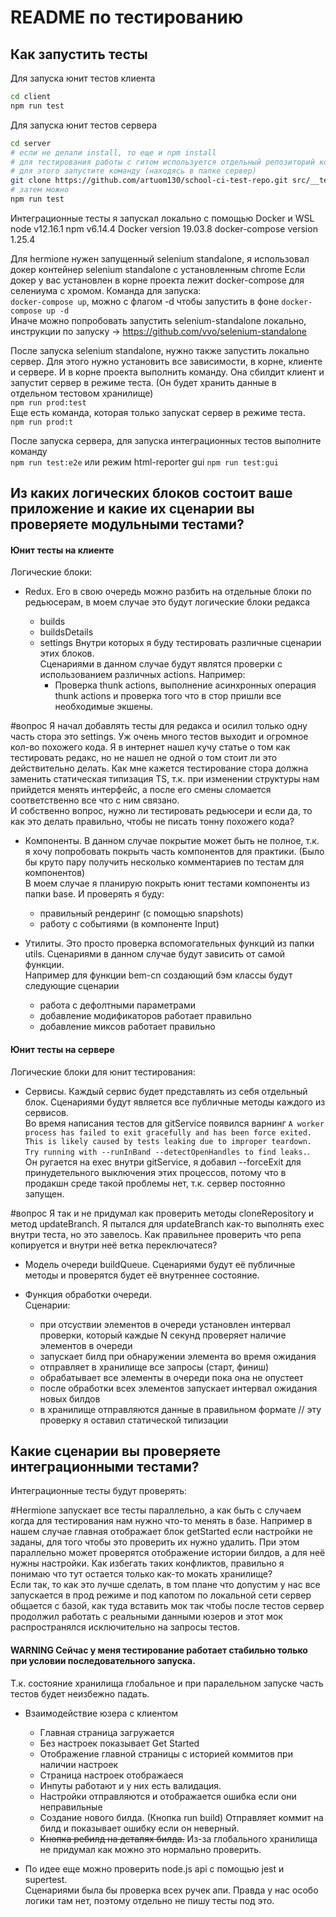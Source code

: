 # README по тестированию

## Как запустить тесты

Для запуска юнит тестов клиента

```bash
cd client
npm run test
```

Для запуска юнит тестов сервера

```bash
cd server
# если не делали install, то еще и npm install
# для тестирования работы с гитом используется отдельный репозиторий который нужно склонировать в папку src/__tests__/testRepo
# для этого запустите команду (находясь в папке сервер)
git clone https://github.com/artuom130/school-ci-test-repo.git src/__tests__/testRepo
# затем можно
npm run test
```

Интеграционные тесты я запускал локально с помощью Docker и WSL
node v12.16.1
npm v6.14.4
Docker version 19.03.8
docker-compose version 1.25.4

Для hermione нужен запущенный selenium standalone, я использовал докер контейнер selenium standalone с установленным chrome
Если докер у вас установлен в корне проекта лежит docker-compose для селениума с хромом. Команда для запуска:  
`docker-compose up`, можно с флагом -d чтобы запустить в фоне `docker-compose up -d`  
Иначе можно попробовать запустить selenium-standalone локально, инструкции по запуску -> https://github.com/vvo/selenium-standalone

После запуска selenium standalone, нужно также запустить локально сервер.
Для этого нужно установить все зависимости, в корне, клиенте и сервере.
И в корне проекта выполнить команду. Она сбилдит клиент и запустит сервер в режиме теста. (Он будет хранить данные в отдельном тестовом хранилище)  
`npm run prod:test`  
Еще есть команда, которая только запускат сервер в режиме теста.  
`npm run prod:t`

После запуска сервера, для запуска интеграционных тестов выполните команду  
`npm run test:e2e` или режим html-reporter gui `npm run test:gui`

## Из каких логических блоков состоит ваше приложение и какие их сценарии вы проверяете модульными тестами?

#### Юнит тесты на клиенте

Логические блоки:

- Redux.
  Его в свою очередь можно разбить на отдельные блоки по редьюсерам, в моем случае это будут логические блоки редакса

  - builds
  - buildsDetails
  - settings
    Внутри которых я буду тестировать различные сценарии этих блоков.  
     Сценариями в данном случае будут являтся проверки с использованием различных actions.
    Например:
    - Проверка thunk actions, выполнение асинхронных операция thunk actions и проверка того что в стор пришли все необходимые экшены.

#вопрос Я начал добавлять тесты для редакса и осилил только одну часть стора это settings. Уж очень много тестов выходит и огромное кол-во похожего кода. Я в интернет нашел кучу статье о том как тестировать редакс, но не нашел не одной о том стоит ли это действительно делать. Как мне кажется тестирование стора должна заменить статическая типизация TS, т.к. при изменении структуры нам прийдется менять интерфейс, а после его смены сломается соответственно все что с ним связано.  
И собственно вопрос, нужно ли тестировать редьюсери и если да, то как это делать правильно, чтобы не писать тонну похожего кода?

- Компоненты. В данном случае покрытие может быть не полное, т.к. я хочу попробовать покрыть часть компонентов для практики.
  (Было бы круто пару получить несколько комментариев по тестам для компонентов)  
  В моем случае я планирую покрыть юнит тестами компоненты из папки base. И проверять я буду:

  - правильный рендеринг (с помощью snapshots)
  - работу с событиями (в компоненте Input)

- Утилиты. Это просто проверка вспомогательных функций из папки utils.
  Сценариями в данном случае будут зависить от самой функции.  
  Например для функции bem-cn создающий бэм классы будут следующие сценарии
  - работа с дефолтными параметрами
  - добавление модификаторов работает правильно
  - добавление миксов работает правильно

#### Юнит тесты на сервере

Логические блоки для юнит тестирования:

- Сервисы. Каждый сервис будет представлять из себя отдельный блок.
  Сценариями будут является все публичные методы каждого из сервисов.  
  Во время написания тестов для gitService появился варнинг
  `A worker process has failed to exit gracefully and has been force exited. This is likely caused by tests leaking due to improper teardown. Try running with --runInBand --detectOpenHandles to find leaks.`.  
  Он ругается на exec внутри gitService, я добавил --forceExit для принудетельного выключения этих процессов, потому что в продакшн среде такой проблемы нет, т.к. сервер постоянно запущен.

#вопрос Я так и не придумал как проверить методы cloneRepository и метод updateBranch. Я пытался для updateBranch как-то выполнять exec внутри теста, но это завелось. Как правильнее проверить что репа копируется и внутри неё ветка переключатеся?

- Модель очереди buildQueue. Сценариями будут её публичные методы и проверятся будет её внутреннее состояние.

- Функция обработки очереди.  
  Сценарии:

  - при отсуствии элементов в очереди установлен интервал проверки, который каждые N секунд проверяет наличие элементов в очереди
  - запускает билд при обнаружении элемента во время ожидания
  - отправляет в хранилище все запросы (старт, финиш)
  - обрабатывает все элементы в очереди пока она не опустеет
  - после обработки всех элементов запускает интервал ожидания новых билдов
  - в хранилище отправляются данные в правильном формате // эту проверку я оставил статической типизации

## Какие сценарии вы проверяете интеграционными тестами?

Интеграционные тесты будут проверять:

#Hermione запускает все тесты параллельно, а как быть с случаем когда для тестирования нам нужно что-то менять в базе.
Например в нашем случае главная отображает блок getStarted если настройки не заданы, для того чтобы это проверить их нужно удалить.
При этом параллельно может проверятся отображение истории билдов, а для неё нужны настройки.
Как избегать таких конфликтов, правильно я понимаю что тут остается только как-то мокать хранилище?  
Если так, то как это лучше сделать, в том плане что допустим у нас все запускается в прод режиме и под капотом по локальной сети сервер общается с базой, как туда вставить мок так чтобы после тестов сервер продолжил работать с реальными данными юзеров и этот мок распространялся исключительно на запросы тестов.

#### WARNING Сейчас у меня тестирование работает стабильно только при условии последовательного запуска.

Т.к. состояние хранилища глобальное и при паралельном запуске часть тестов будет неизбежно падать.

- Взаимодействие юзера с клиентом

  - Главная страница загружается
  - Без настроек показывает Get Started
  - Отображение главной страницы с историей коммитов при наличии настроек
  - Страница настроек отображаеся
  - Инпуты работают и у них есть валидация.
  - Настройки отправляются и отображается ошибка если они неправильные
  - Создание нового билда. (Кнопка run build) Отправляет коммит на билд и показывает ошибку если он неверный.
  - ~~Кнопка ребилд на деталях билда.~~ Из-за глобального хранилища не придумал как можно это нормально проверить.

- По идее еще можно проверить node.js api c помощью jest и supertest.  
  Сценариями была бы проверка всех ручек апи. Правда у нас особо логики там нет, поэтому отдельно не пишу тесты под это.
